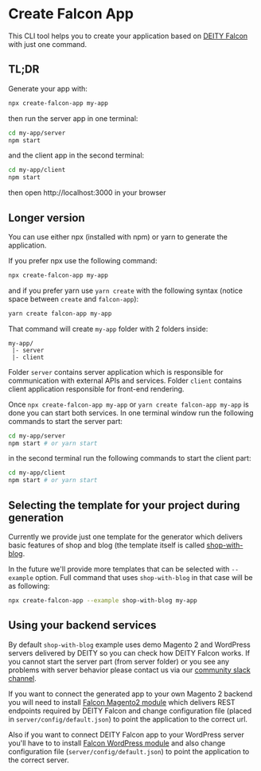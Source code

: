 # Create Falcon App

This CLI tool helps you to create your application based on [DEITY Falcon](https://github.com/deity-io/falcon) with just one command.

## TL;DR

Generate your app with:
```bash
npx create-falcon-app my-app
```

then run the server app in one terminal:
```bash
cd my-app/server
npm start
```
and the client app in the second terminal:
```bash
cd my-app/client
npm start
```
then open http://localhost:3000 in your browser

## Longer version

You can use either npx (installed with npm) or yarn to generate the application. 

If you prefer npx use the following command:
```bash
npx create-falcon-app my-app
```

and if you prefer yarn use `yarn create` with the following syntax (notice space between `create` and `falcon-app`):
```bash
yarn create falcon-app my-app
```

That command will create `my-app` folder with 2 folders inside: 
```
my-app/
 |- server
 |- client
```

Folder `server` contains server application which is responsible for communication with external APIs and services.
Folder `client` contains client application responsible for front-end rendering.

Once `npx create-falcon-app my-app` or `yarn create falcon-app my-app` is done you can start both services. In one terminal window run the following commands to start the server part:
```bash
cd my-app/server
npm start # or yarn start
```
in the second terminal run the following commands to start the client part:
```bash
cd my-app/client
npm start # or yarn start
```

## Selecting the template for your project during generation

Currently we provide just one template for the generator which delivers basic features of shop and blog (the template itself is called [shop-with-blog](https://github.com/deity-io/falcon/tree/master/examples/shop-with-blog).

In the future we'll provide more templates that can be selected with `--example` option. Full command that uses `shop-with-blog`  in that case will be as following:
```bash
npx create-falcon-app --example shop-with-blog my-app
```

## Using your backend services

By default `shop-with-blog` example uses demo Magento 2 and WordPress servers delivered by DEITY so you can check how DEITY Falcon works. If you cannot start the server part (from server folder) or you see any problems with server behavior please contact us via our [community slack channel](https://slack.deity.io). 

If you want to connect the generated app to your own Magento 2 backend you will need to install [Falcon Magento2 module](https://github.com/deity-io/falcon-magento2-module) which delivers REST endpoints required by DEITY Falcon and change configuration file (placed in `server/config/default.json`) to point the application to the correct url.

Also if you want to connect DEITY Falcon app to your WordPress server you'll have to to install [Falcon WordPress module](https://github.com/deity-io/falcon-wordpress-module) and also change configuration file (`server/config/default.json`) to point the application to the correct server.
